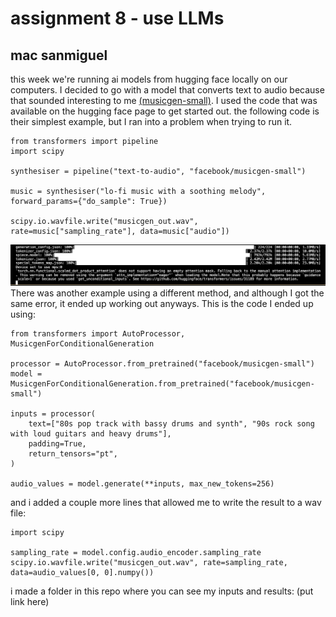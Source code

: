 # assignment 8 - use LLMs 
## mac sanmiguel

this week we're running ai models from hugging face locally on our computers. I decided to go with a model that converts text to audio because that sounded interesting to me [(musicgen-small)](https://huggingface.co/facebook/musicgen-small). I used the code that was available on the hugging face page to get started out. the following code is their simplest example, but I ran into a problem when trying to run it.
```
from transformers import pipeline
import scipy

synthesiser = pipeline("text-to-audio", "facebook/musicgen-small")

music = synthesiser("lo-fi music with a soothing melody", forward_params={"do_sample": True})

scipy.io.wavfile.write("musicgen_out.wav", rate=music["sampling_rate"], data=music["audio"])
```
![error](error1.png)
There was another example using a different method, and although I got the same error, it ended up working out anyways. This is the code I ended up using:
```
from transformers import AutoProcessor, MusicgenForConditionalGeneration

processor = AutoProcessor.from_pretrained("facebook/musicgen-small")
model = MusicgenForConditionalGeneration.from_pretrained("facebook/musicgen-small")

inputs = processor(
    text=["80s pop track with bassy drums and synth", "90s rock song with loud guitars and heavy drums"],
    padding=True,
    return_tensors="pt",
)

audio_values = model.generate(**inputs, max_new_tokens=256)
```
and i added a couple more lines that allowed me to write the result to a wav file:
```
import scipy

sampling_rate = model.config.audio_encoder.sampling_rate
scipy.io.wavfile.write("musicgen_out.wav", rate=sampling_rate, data=audio_values[0, 0].numpy())
```
i made a folder in this repo where you can see my inputs and results:
(put link here)